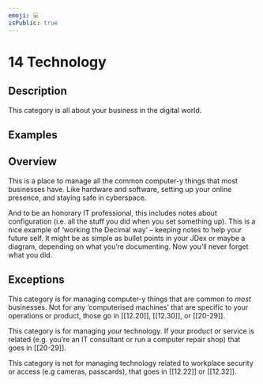 ```yaml
---
emoji: 💻
isPublic: true
---
```


# 14 Technology

## Description

This category is all about your business in the digital world.

## Examples

## Overview

This is a place to manage all the common computer-y things that most businesses have. Like hardware and software, setting up your online presence, and staying safe in cyberspace.

And to be an honorary IT professional, this includes notes about configuration (i.e. all the stuff you did when you set something up). This is a nice example of ‘working the Decimal way’ – keeping notes to help your future self. It might be as simple as bullet points in your JDex or maybe a diagram, depending on what you’re documenting. Now you’ll never forget what you did.

## Exceptions

This category is for managing computer-y things that are common to _most_ businesses. Not for any ‘computerised machines’ that are specific to your operations or product, those go in [[12.20]], [[12.30]], or [[20-29]].

This category is for managing _your_ technology. If your product or service is related (e.g. you’re an IT consultant or run a computer repair shop) that goes in [[20-29]].

This category is not for managing technology related to workplace security or access (e.g cameras, passcards), that goes in [[12.22]] or [[12.32]].
